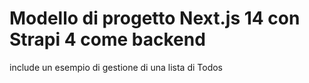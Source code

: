 # Modello di progetto Next.js 14 con Strapi 4 come backend

include un esempio di gestione di una lista di Todos

